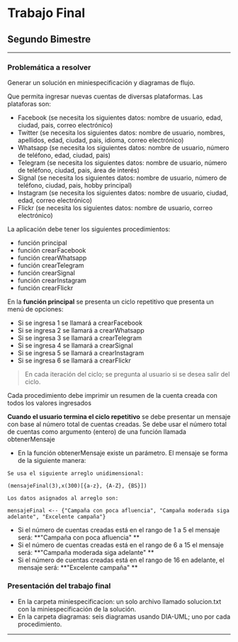 # Trabajo Final 
## Segundo Bimestre

***

### Problemática a resolver

Generar un solución en miniespecificación y diagramas de flujo. 

Que permita ingresar nuevas cuentas de diversas plataformas. Las plataforas son:

- Facebook (se necesita los siguientes datos: nombre de usuario, edad, ciudad, pais, correo electrónico)
- Twitter (se necesita los siguientes datos: nombre de usuario, nombres, apellidos, edad, ciudad, pais, idioma, correo electrónico)
- Whatsapp (se necesita los siguientes datos: nombre de usuario, número de teléfono, edad, ciudad, pais)
- Telegram (se necesita los siguientes datos: nombre de usuario, número de teléfono, ciudad, pais, área de interés)
- Signal (se necesita los siguientes datos: nombre de usuario, número de teléfono, ciudad, pais, hobby principal)
- Instagram (se necesita los siguientes datos: nombre de usuario, ciudad, edad, correo electrónico)
- Flickr (se necesita los siguientes datos: nombre de usuario, correo electrónico)

La aplicación debe tener los siguientes procedimientos:

- función principal
- función crearFacebook
- función crearWhatsapp
- función crearTelegram
- función crearSignal
- función crearInstagram
- función crearFlickr

En la **función principal** se presenta un ciclo repetitivo que presenta un menú de opciones:

- Si se ingresa 1 se llamará a crearFacebook
- Si se ingresa 2 se llamará a crearWhatsapp
- Si se ingresa 3 se llamará a crearTelegram
- Si se ingresa 4 se llamará a crearSignal
- Si se ingresa 5 se llamará a crearInstagram
- Si se ingresa 6 se llamará a crearFlickr

>En cada iteración del ciclo; se pregunta al usuario si se desea salir del ciclo.

Cada procedimiento debe imprimir un resumen de la cuenta creada con todos los valores ingresados

**Cuando el usuario termina el ciclo repetitivo** se debe presentar un mensaje con base al número total de cuentas creadas. Se debe usar el número total de cuentas como argumento (entero) de una función llamada obtenerMensaje

- En la función obtenerMensaje existe un parámetro. El mensaje se forma de la siguiente manera:
```
Se usa el siguiente arreglo unidimensional:  

(mensajeFinal(3),x(300)[{a-z}, {A-Z}, {BS}])

Los datos asignados al arreglo son:

mensajeFinal <-- {"Campaña con poca afluencia", "Campaña moderada siga adelante", "Excelente campaña"}
```

- Si el número de cuentas creadas está en el rango de 1 a 5 el mensaje será: **"Campaña con poca afluencia" **
- Si el número de cuentas creadas está en el rango de 6 a 15 el mensaje será: **"Campaña moderada siga adelante" **
- Si el número de cuentas creadas está en el rango de 16 en adelante, el mensaje será: **"Excelente campaña" **

### Presentación del trabajo final
- En la carpeta miniespecificacion: un solo archivo llamado solucion.txt con la miniespecificación de la solución.
- En la carpeta diagramas: seis diagramas usando DIA-UML; uno por cada procedimiento.


***
